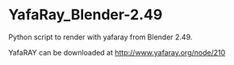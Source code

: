 YafaRay_Blender-2.49
====================

Python script to render with yafaray from Blender 2.49.

YafaRAY can be downloaded at http://www.yafaray.org/node/210


